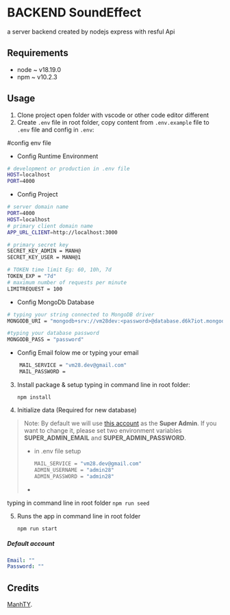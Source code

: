 # BACKEND SoundEffect

a server backend created by nodejs express with resful Api

## Requirements

-   node ~ v18.19.0
-   npm ~ v10.2.3

## Usage

1. Clone project open folder with vscode or other code editor different
2. Create `.env` file in root folder, copy content from `.env.example` file  to `.env` file and config in `.env`:

#config env file
-   Config Runtime Environment

```bash
# development or production in .env file
HOST=localhost
PORT=4000
```

-   Config Project

```bash
# server domain name
PORT=4000
HOST=localhost
# primary client domain name
APP_URL_CLIENT=http://localhost:3000

# primary secret key
SECRET_KEY_ADMIN = MANH@
SECRET_KEY_USER = MANH@1

# TOKEN time limit Eg: 60, 10h, 7d
TOKEN_EXP = "7d"
# maximum number of requests per minute
LIMITREQUEST = 100
```

-   Config MongoDb Database

```bash
# typing your string connected to MongoDB driver
MONGODB_URI = "mongodb+srv://vm28dev:<password>@database.d6k7iot.mongodb.net/?retryWrites=true&w=majority&appName=DATABASE"

#typing your database password 
MONGODB_PASS = "password"
```

- Config Email folow me
   or typing your email
```bash 
    MAIL_SERVICE = "vm28.dev@gmail.com"  
    MAIL_PASSWORD = 
```

3. Install package & setup typing in command line in root folder:
 
    `npm install`


4. Initialize data (Required for new database)


> Note: By default we will use [this account](#default-account) as the **Super Admin**.
> If you want to change it, please set two environment variables **SUPER_ADMIN_EMAIL** and **SUPER_ADMIN_PASSWORD**.
>
> -   in .env file setup
>     ```bash
>     MAIL_SERVICE = "vm28.dev@gmail.com"
>     ADMIN_USERNAME = "admin28"
>     ADMIN_PASSWORD = "admin28"
>    -
typing in command line in root folder
`npm run seed` 


5. Runs the app in command line in root folder

      `npm run start`


##### Default account

```yaml
Email: ""
Password: ""
```

## Credits

[ManhTY]().
